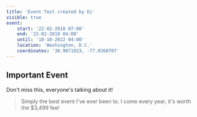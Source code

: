 ```yaml
---
title: 'Event Test created by Di'
visible: true
event:
    start: '22-02-2018 07:00'
    end: '22-02-2018 04:00'
    until: '18-10-2022 04:00'
    location: 'Washington, D.C.'
    coordinates: '38.9071923, -77.0368707'
---
```


## Important Event
Don't miss this, everyone's talking about it!
> Simply the best event I've ever been to. I come every year, it's worth the $3,499 fee!